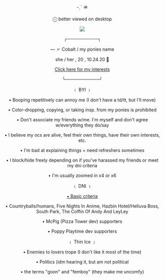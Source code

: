 <div align="center">

<p>
-ˏˋ 🪖
</p>
<p>
<p>
ⓘ better viewed on desktop
</p>
<p>
<img src="https://i.imgur.com/8qrqPvd.png" />
</p>
<p>

<p>
╭──────────╮
</p>
<p>
<p>
— 〃 Cobalt / my ponies name
</p>
<p>
she / her , 20 , 10.24.20 💙
</p>
<p>
	
[Click here for my interests](https://github.com/cobaltpng/thefootsoldier)
</p>
<p>
╰───────────╯
</p>
<p>
﹙ BYI ﹚
</p>
<p>
• Booping repetitively can annoy me (I don't have a td/tt, but I'll move)
</p>
<p>
• Color-dropping, copying, or taking insp. from my ponies is prohibited
</p>
<p>
• Don't associate my friends w/me. I'm myself and don't agree w/everything they do/say
</p>
<p>
• I believe my ocs are alive, feel their own things, have their own interests, etc.
</p>
• I'm bad at explaining things + need refreshers sometimes
</p>
<p>
• I block/hide freely depending on if you've harassed my friends or meet my dni criteria
</p>
<p>
• I'm usually zoomed in x4 or x6
</p>
<p>
﹙ DNI ﹚
</p>
<p>
	
[• Basic criteria](https://basic-dni.crd.co/)
</p>
</p>
• Countryballs/humans, Five Nights In Anime, Hazbin Hotel/Helluva Boss, South Park, The Coffin Of Andy And LeyLey
</p>
• McPig (Pizza Tower dev) supporters
</p>
</p>
• Poppy Playtime dev supporters
</p>
<p>
﹙ Thin Ice ﹚
</p>
<p>
• Enemies to lovers trope (I don't like it most of the time)
</p>
<p>
• Politics (idm hearing it, but am not political
</p>

<p>
• the terms "goon" and "femboy" (they make me uncomfy)
</p>
